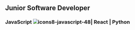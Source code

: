 ## Junior Software Developer 
### JavaScript ![icons8-javascript-48](https://user-images.githubusercontent.com/73244796/195194870-0e7ebf1e-0864-462c-abaf-fe50d2d228b3.png)| React | Python

